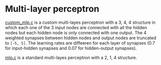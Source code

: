 # Multi-layer perceptron

[custom_mlp.c](custom_mlp.c) is a custom multi-layes perceptron with a
3, 4, 4 structure in which each one of the 3 input nodes are connected with all
the hidden nodes but each hidden node is only connected with one output. The 4
weighted synapses between hidden nodes and output nodes are truncated to
`[-5, 5]`. The learning rates are diffeeren for each layer of synapses
(0.7 for input-hidden synapses and 0.07 for hidden-output synapses).

[mlp.c](mlp.c) is a standard multi-layes perceptron with a 2, 1, 4 structure.
